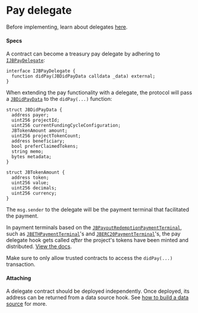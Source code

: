 # Pay delegate

Before implementing, learn about delegates [here](/protocol/learn/glossary/delegate.md).
#### Specs

A contract can become a treasury pay delegate by adhering to [`IJBPayDelegate`](/protocol/api/interfaces/ijbpaydelegate.md):

```
interface IJBPayDelegate {
  function didPay(JBDidPayData calldata _data) external;
}
```

When extending the pay functionality with a delegate, the protocol will pass a [`JBDidPayData`](/protocol/api/data-structures/jbdidpaydata.md) to the `didPay(...)` function:

```
struct JBDidPayData {
  address payer;
  uint256 projectId;
  uint256 currentFundingCycleConfiguration;
  JBTokenAmount amount;
  uint256 projectTokenCount;
  address beneficiary;
  bool preferClaimedTokens;
  string memo;
  bytes metadata;
}
```

```
struct JBTokenAmount {
  address token;
  uint256 value;
  uint256 decimals;
  uint256 currency;
}
```

The `msg.sender` to the delegate will be the payment terminal that facilitated the payment. 

In payment terminals based on the [`JBPayoutRedemptionPaymentTerminal`](/protocol/api/contracts/or-abstract/jbpayoutredemptionpaymentterminal), such as [`JBETHPaymentTerminal`](/protocol/api/contracts/or-payment-terminals/jbethpaymentterminal/README.md)'s and [`JBERC20PaymentTerminal`](/protocol/api/contracts/or-payment-terminals/jberc20paymentterminal/README.md)'s, the pay delegate hook gets called _after_ the project's tokens have been minted and distributed. [View the docs](/protocol/api/contracts/or-abstract/jbpayoutredemptionpaymentterminal/write/-_pay.md). 

Make sure to only allow trusted contracts to access the `didPay(...)` transaction.

#### Attaching

A delegate contract should be deployed independently. Once deployed, its address can be returned from a data source hook. See [how to build a data source](/protocol/build/treasury-extensions/data-source.md) for more.
